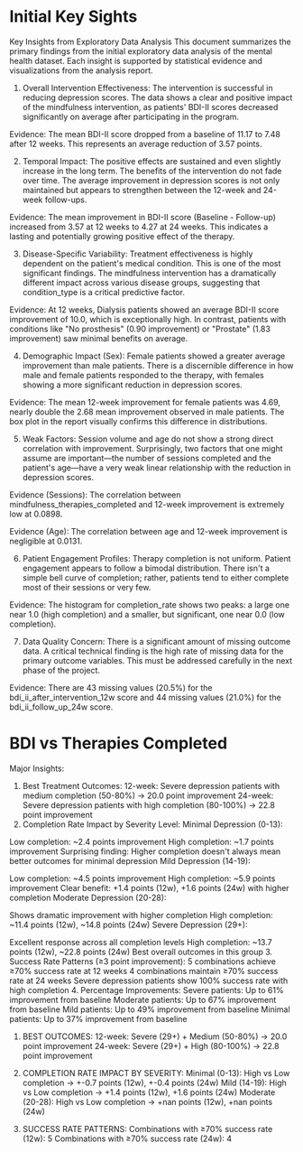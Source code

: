 # Initial Key Sights

Key Insights from Exploratory Data Analysis
This document summarizes the primary findings from the initial exploratory data analysis of the mental health dataset. Each insight is supported by statistical evidence and visualizations from the analysis report.

1. Overall Intervention Effectiveness: The intervention is successful in reducing depression scores.
The data shows a clear and positive impact of the mindfulness intervention, as patients' BDI-II scores decreased significantly on average after participating in the program.

Evidence: The mean BDI-II score dropped from a baseline of 11.17 to 7.48 after 12 weeks. This represents an average reduction of 3.57 points.

2. Temporal Impact: The positive effects are sustained and even slightly increase in the long term.
The benefits of the intervention do not fade over time. The average improvement in depression scores is not only maintained but appears to strengthen between the 12-week and 24-week follow-ups.

Evidence: The mean improvement in BDI-II score (Baseline - Follow-up) increased from 3.57 at 12 weeks to 4.27 at 24 weeks. This indicates a lasting and potentially growing positive effect of the therapy.

3. Disease-Specific Variability: Treatment effectiveness is highly dependent on the patient's medical condition.
This is one of the most significant findings. The mindfulness intervention has a dramatically different impact across various disease groups, suggesting that condition_type is a critical predictive factor.

Evidence: At 12 weeks, Dialysis patients showed an average BDI-II score improvement of 10.0, which is exceptionally high. In contrast, patients with conditions like "No prosthesis" (0.90 improvement) or "Prostate" (1.83 improvement) saw minimal benefits on average.

4. Demographic Impact (Sex): Female patients showed a greater average improvement than male patients.
There is a discernible difference in how male and female patients responded to the therapy, with females showing a more significant reduction in depression scores.

Evidence: The mean 12-week improvement for female patients was 4.69, nearly double the 2.68 mean improvement observed in male patients. The box plot in the report visually confirms this difference in distributions.

5. Weak Factors: Session volume and age do not show a strong direct correlation with improvement.
Surprisingly, two factors that one might assume are important—the number of sessions completed and the patient's age—have a very weak linear relationship with the reduction in depression scores.

Evidence (Sessions): The correlation between mindfulness_therapies_completed and 12-week improvement is extremely low at 0.0898.

Evidence (Age): The correlation between age and 12-week improvement is negligible at 0.0131.

6. Patient Engagement Profiles: Therapy completion is not uniform.
Patient engagement appears to follow a bimodal distribution. There isn't a simple bell curve of completion; rather, patients tend to either complete most of their sessions or very few.

Evidence: The histogram for completion_rate shows two peaks: a large one near 1.0 (high completion) and a smaller, but significant, one near 0.0 (low completion).

7. Data Quality Concern: There is a significant amount of missing outcome data.
A critical technical finding is the high rate of missing data for the primary outcome variables. This must be addressed carefully in the next phase of the project.

Evidence: There are 43 missing values (20.5%) for the bdi_ii_after_intervention_12w score and 44 missing values (21.0%) for the bdi_ii_follow_up_24w score.

# BDI vs Therapies Completed

Major Insights:
1. Best Treatment Outcomes:
12-week: Severe depression patients with medium completion (50-80%) → 20.0 point improvement
24-week: Severe depression patients with high completion (80-100%) → 22.8 point improvement
2. Completion Rate Impact by Severity Level:
Minimal Depression (0-13):

Low completion: ~2.4 points improvement
High completion: ~1.7 points improvement
Surprising finding: Higher completion doesn't always mean better outcomes for minimal depression
Mild Depression (14-19):

Low completion: ~4.5 points improvement
High completion: ~5.9 points improvement
Clear benefit: +1.4 points (12w), +1.6 points (24w) with higher completion
Moderate Depression (20-28):

Shows dramatic improvement with higher completion
High completion: ~11.4 points (12w), ~14.8 points (24w)
Severe Depression (29+):

Excellent response across all completion levels
High completion: ~13.7 points (12w), ~22.8 points (24w)
Best overall outcomes in this group
3. Success Rate Patterns (≥3 point improvement):
5 combinations achieve ≥70% success rate at 12 weeks
4 combinations maintain ≥70% success rate at 24 weeks
Severe depression patients show 100% success rate with high completion
4. Percentage Improvements:
Severe patients: Up to 61% improvement from baseline
Moderate patients: Up to 67% improvement from baseline
Mild patients: Up to 49% improvement from baseline
Minimal patients: Up to 37% improvement from baseline

1. BEST OUTCOMES:
   12-week: Severe (29+) + Medium (50-80%) → 20.0 point improvement
   24-week: Severe (29+) + High (80-100%) → 22.8 point improvement

2. COMPLETION RATE IMPACT BY SEVERITY:
   Minimal (0-13): High vs Low completion → +-0.7 points (12w), +-0.4 points (24w)
   Mild (14-19): High vs Low completion → +1.4 points (12w), +1.6 points (24w)
   Moderate (20-28): High vs Low completion → +nan points (12w), +nan points (24w)

3. SUCCESS RATE PATTERNS:
   Combinations with ≥70% success rate (12w): 5
   Combinations with ≥70% success rate (24w): 4
